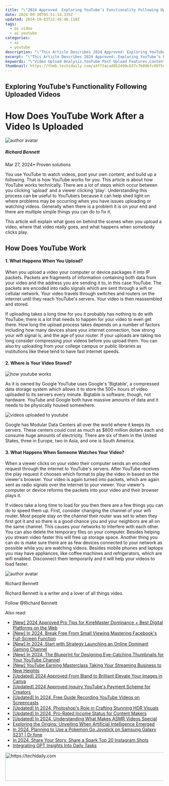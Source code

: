 ```yaml
---
title: "\"2024 Approved  Exploring YouTube’s Functionality Following Uploaded Videos\""
date: 2024-09-30T05:51:14.335Z
updated: 2024-10-03T22:49:46.110Z
tags:
  - ai video
  - ai youtube
categories:
  - ai
  - youtube
description: "\"This Article Describes 2024 Approved: Exploring YouTube’s Functionality Following Uploaded Videos\""
excerpt: "\"This Article Describes 2024 Approved: Exploring YouTube’s Functionality Following Uploaded Videos\""
keywords: "\"Video Upload Analysis,YouTube Post-Upload Features,Content Creation Insights,Streaming Platform Strategy,User Engagement Dynamics,Digital Media Functionality,Content Distribution Processes,Keyword Truncated to Fit the Length Requirement.,Revised for Optimal SEO Focus on YouTube and Functionality.,Kept Succinct While Preserving Original Intent.,Altered Slightly to Emphasize Strategic Content Release Post-Uploading.,Abbreviated, yet Clear in Its Reference to User Interaction with Videos.,Broader Term for Digital Media Platforms, Specifically YouTube.,Concise Phrase Describing the Process After Video Uploads on YouTube.\""
thumbnail: https://thmb.techidaily.com/a3ff3acad952490c637c7b896fc0975ebe957935337cd7ad7a4e6125800ac957.jpg
---
```


## Exploring YouTube’s Functionality Following Uploaded Videos

# How Does YouTube Work After a Video Is Uploaded

![author avatar](https://images.wondershare.com/filmora/article-images/richard-bennett.jpg)

##### Richard Bennett

 Mar 27, 2024• Proven solutions

You use YouTube to watch videos, post your own content, and build up a following. That is how YouTube works for you. This article is about how YouTube works technically. There are a lot of steps which occur between you clicking 'upload' and a viewer clicking 'play'. Understanding this process can be useful to YouTubers because it can help shed light on where problems may be occurring when you have issues uploading or watching videos. Generally when there is a problem it is on your end and there are multiple simple things you can do to fix it.

This article will explain what goes on behind the scenes when you upload a video, where that video really goes, and what happens when somebody clicks play.

## How Does YouTube Work

#### 1\. What Happens When You Upload?

When you upload a video your computer or device packages it into IP packets. Packets are fragments of information containing both data from your video and the address you are sending it to, in this case YouTube. The packets are encoded into radio signals which are sent through a wifi or cellular network. Your video travels through switches and routers on the internet until they reach YouTube's servers. Your video is then reassembled and stored.

If uploading takes a long time for you it probably has nothing to do with YouTube; there is a lot that needs to happen for your video to even get there. How long the upload process takes depends on a number of factors including how many devices share your internet connection, how strong your wifi signal is, and the age of your router. If your uploads are taking too long consider compressing your videos before you upload them. You can also try uploading from your college campus or public libraries as institutions like these tend to have fast internet speeds.

#### 2\. Where is Your Video Stored?

![how youtube works](https://images.wondershare.com/filmora/article-images/how-youtube-works.JPG)

As it is owned by Google YouTube uses Google's 'Bigtable', a compressed data storage system which allows it to store the 500+ hours of video uploaded to its servers every minute. Bigtable is software, though, not hardware. YouTube and Google both have massive amounts of data and it needs to be physically housed somewhere.

![videos uploaded to youtube](https://images.wondershare.com/filmora/article-images/videos-uploaded-to-youtube.jpg)

Google has Modular Data Centers all over the world where it keeps its servers. These centers could cost as much as $600 million dollars each and consume huge amounts of electricity. There are six of them in the United States, three in Europe, two in Asia, and one is South America.

#### 3\. What Happens When Someone Watches Your Video?

When a viewer clicks on your video their computer sends an encoded request through the internet to YouTube's servers. After YouTube receives the play request it chooses which format to play the video in based on the viewer's browser. Your video is again turned into packets, which are again sent as radio signals over the internet to your viewer. Your viewer's computer or device reforms the packets into your video and their browser plays it.

If videos take a long time to load for you then there are a few things you can do to speed them up. First, consider changing the channel of your wifi router. Most people stay on the channel their router was set to when they first got it and so there is a good chance you and your neighbors are all on the same channel. This causes your networks to interfere with each other. You can also delete the temporary files on your computer. Besides helping you stream video faster this will free up storage space. Another thing you can do is make sure there are as few devices connected to your network as possible while you are watching videos. Besides mobile phones and laptops you may have appliances, like coffee machines and refrigerators, which are wifi enabled. Disconnect them temporarily and it will help your videos to load faster.

![author avatar](https://images.wondershare.com/filmora/article-images/richard-bennett.jpg)

Richard Bennett

Richard Bennett is a writer and a lover of all things video.

Follow @Richard Bennett

<ins class="adsbygoogle"
     style="display:block"
     data-ad-format="autorelaxed"
     data-ad-client="ca-pub-7571918770474297"
     data-ad-slot="1223367746"></ins>

<ins class="adsbygoogle"
     style="display:block"
     data-ad-client="ca-pub-7571918770474297"
     data-ad-slot="8358498916"
     data-ad-format="auto"
     data-full-width-responsive="true"></ins>

<span class="atpl-alsoreadstyle">Also read:</span>
<div><ul>
<li><a href="https://fox-glue.techidaily.com/new-2024-approved-pro-tips-for-kinemaster-dominance-plus-best-digital-platforms-on-the-web/"><u>[New] 2024 Approved Pro Tips for KineMaster Dominance + Best Digital Platforms on the Web</u></a></li>
<li><a href="https://facebook-video-recording.techidaily.com/new-in-2024-break-free-from-small-viewing-mastering-facebooks-full-screen-function/"><u>[New] In 2024, Break Free From Small Viewing Mastering Facebook's Full-Screen Function</u></a></li>
<li><a href="https://youtube-data.techidaily.com/n-2024-start-with-strategy-launching-an-online-dominant-gaming-channel/"><u>[New] In 2024, Start with Strategy Launching an Online Dominant Gaming Channel</u></a></li>
<li><a href="https://youtube-data.techidaily.com/n-2024-the-blueprint-for-designing-eye-catching-thumbnails-for-your-youtube-channel/"><u>[New] In 2024, The Blueprint for Designing Eye-Catching Thumbnails for Your YouTube Channel</u></a></li>
<li><a href="https://youtube-data.techidaily.com/outube-earning-masterclass-taking-your-streaming-business-to-new-heights/"><u>[New] YouTube Earning Masterclass Taking Your Streaming Business to New Heights</u></a></li>
<li><a href="https://vp-tips.techidaily.com/updated-2024-approved-from-bland-to-brilliant-elevate-your-images-in-canva/"><u>[Updated] 2024 Approved From Bland to Brilliant Elevate Your Images in Canva</u></a></li>
<li><a href="https://youtube-data.techidaily.com/ed-2024-approved-inquiry-youtubes-payment-scheme-for-creators/"><u>[Updated] 2024 Approved Inquiry YouTube's Payment Scheme for Creators</u></a></li>
<li><a href="https://youtube-data.techidaily.com/ed-in-2024-free-guide-recording-youtube-videos-on-screencasts/"><u>[Updated] In 2024, Free Guide Recording YouTube Videos on Screencasts</u></a></li>
<li><a href="https://fox-friendly.techidaily.com/updated-in-2024-photoshops-role-in-crafting-stunning-hdr-visuals/"><u>[Updated] In 2024, Photoshop's Role in Crafting Stunning HDR Visuals</u></a></li>
<li><a href="https://youtube-data.techidaily.com/ed-in-2024-pro-rated-income-status-for-content-makers/"><u>[Updated] In 2024, Pro-Rated Income Status for Content Makers</u></a></li>
<li><a href="https://youtube-data.techidaily.com/ed-in-2024-understanding-what-makes-asmr-videos-special/"><u>[Updated] In 2024, Understanding What Makes ASMR Videos Special</u></a></li>
<li><a href="https://tech-haven.techidaily.com/exploring-the-origins-unveiling-when-artificial-intelligence-emerged/"><u>Exploring the Origins: Unveiling When Artificial Intelligence Emerged</u></a></li>
<li><a href="https://change-location.techidaily.com/in-2024-planning-to-use-a-pokemon-go-joystick-on-samsung-galaxy-s23-drfone-by-drfone-virtual-android/"><u>In 2024, Planning to Use a Pokemon Go Joystick on Samsung Galaxy S23? | Dr.fone</u></a></li>
<li><a href="https://instagram-video-recordings.techidaily.com/in-2024-share-your-story-share-a-spark-top-20-instagram-shots/"><u>In 2024, Share Your Story, Share a Spark Top 20 Instagram Shots</u></a></li>
<li><a href="https://tech-hub.techidaily.com/integrating-gpt-insights-into-daily-tasks/"><u>Integrating GPT Insights Into Daily Tasks</u></a></li>
</ul></div>

<!-- affiliate ads begin -->
<a href="https://laganoo.pxf.io/c/5597632/1657400/16446" target="_top" id="1657400">
  <img src="//a.impactradius-go.com/display-ad/16446-1657400" border="0" alt="https://techidaily.com" width="728" height="90"/>
</a>
<img height="0" width="0" src="https://laganoo.pxf.io/i/5597632/1657400/16446" style="position:absolute;visibility:hidden;" border="0" />
<!-- affiliate ads end -->

